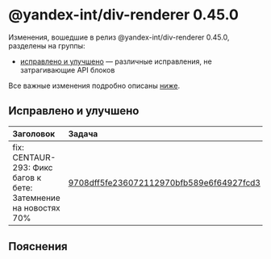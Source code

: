 # @yandex-int/div-renderer 0.45.0

<!-- ЧЕЛОВЕЧЕСКОЕ ВСТУПЛЕНИЕ -->

Изменения, вошедшие в релиз @yandex-int/div-renderer 0.45.0, разделены на группы:

* [исправлено и улучшено](#Исправлено-и-улучшено) — различные исправления, не затрагивающие API блоков

Все важные изменения подробно описаны [ниже](#Пояснения).

## Исправлено и улучшено

| Заголовок                                                       | Задача                                     | PR  |
| :-------------------------------------------------------------- | :----------------------------------------- | :-- |
| fix: CENTAUR-293: Фикс багов к бете: Затемнение на новостях 70% | [9708dff5fe236072112970bfb589e6f64927fcd3] | N/A |

## Пояснения

[9708dff5fe236072112970bfb589e6f64927fcd3]: https://a.yandex-team.ru/arc_vcs/commit/9708dff5fe236072112970bfb589e6f64927fcd3
